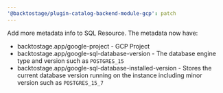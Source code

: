 ```yaml
---
'@backtostage/plugin-catalog-backend-module-gcp': patch
---
```


Add more metadata info to SQL Resource. The metadata now have:

- backtostage.app/google-project - GCP Project
- backtostage.app/google-sql-database-version - The database engine type and version such as `POSTGRES_15`
- backtostage.app/google-sql-database-installed-version -  Stores the current database version running on the instance including minor version such as `POSTGRES_15_7`

